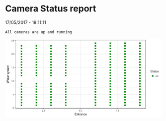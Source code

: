 Camera Status report
================
17/05/2017 - 18:11:11

    All cameras are up and running

![](camreport_files/figure-markdown_github/unnamed-chunk-2-1.png)
